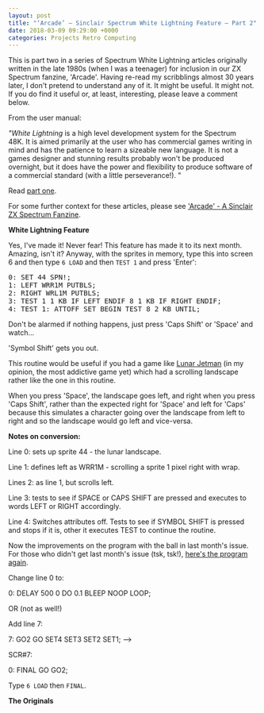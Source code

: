 ```yaml
---
layout: post
title: "‘Arcade’ – Sinclair Spectrum White Lightning Feature – Part 2"
date: 2018-03-09 09:29:00 +0000
categories: Projects Retro Computing
---
```


<!-- wp:paragraph -->
<p>This is part two in a series of Spectrum White Lightning articles originally written in the late 1980s (when I was a teenager) for inclusion in our ZX Spectrum fanzine, 'Arcade'. Having re-read my scribblings almost 30 years later, I don't pretend to understand any of it. It might be useful. It might not. If you do find it useful or, at least, interesting, please leave a comment below.</p>
<!-- /wp:paragraph -->

<!-- wp:paragraph -->
<p>From the user manual:</p>
<!-- /wp:paragraph -->

<!-- wp:paragraph -->
<p><em>"White Lightning</em>&nbsp;is a high level development system for the Spectrum 48K.&nbsp;It is aimed primarily at the user who has commercial games writing in mind and has the patience to learn a sizeable new language. It is not a games designer and stunning results probably won't be produced overnight, but it does have the power and flexibility to produce software of a commercial standard (with a little perseverance!). "</p>
<!-- /wp:paragraph -->

<!-- wp:paragraph -->
<p>Read <a href="https://www.circleseven.co.uk/arcade-sinclair-spectrum-white-lightning-feature-part-1/">part one</a>.</p>
<!-- /wp:paragraph -->

<!-- wp:paragraph -->
<p>For some further context for these articles, please see <a href="https://www.circleseven.co.uk/arcade-a-sinclair-zx-spectrum-fanzine/">'Arcade' - A Sinclair ZX Spectrum Fanzine</a>.</p>
<!-- /wp:paragraph -->

<!-- wp:paragraph -->
<p><strong>White Lightning Feature</strong></p>
<!-- /wp:paragraph -->

<!-- wp:paragraph -->
<p>Yes, I've made it! Never fear! This feature has made it to its next month. Amazing, isn't it? Anyway, with the sprites in memory, type this into screen 6 and then type <code>6 LOAD</code> and then <code>TEST 1</code> and press 'Enter':</p>
<!-- /wp:paragraph -->

<!-- wp:preformatted -->
<pre class="wp-block-preformatted">0: SET 44 SPN!;<br>1: LEFT WRR1M PUTBLS;<br>2: RIGHT WRL1M PUTBLS;<br>3: TEST 1 1 KB IF LEFT ENDIF 8 1 KB IF RIGHT ENDIF;<br>4: TEST 1: ATTOFF SET BEGIN TEST 8 2 KB UNTIL;</pre>
<!-- /wp:preformatted -->

<!-- wp:paragraph -->
<p>Don't be alarmed if nothing happens, just press 'Caps Shift' or 'Space' and watch...</p>
<!-- /wp:paragraph -->

<!-- wp:paragraph -->
<p>'Symbol Shift' gets you out.</p>
<!-- /wp:paragraph -->

<!-- wp:paragraph -->
<p>This routine would be useful if you had a game like <a href="http://www.worldofspectrum.org/infoseekid.cgi?id=0009372">Lunar Jetman</a> (in my opinion, the most addictive game yet) which had a scrolling landscape rather like the one in this routine.</p>
<!-- /wp:paragraph -->

<!-- wp:paragraph -->
<p>When you press 'Space', the landscape goes left, and right when you press 'Caps Shift', rather than the expected right for 'Space' and left for 'Caps' because this simulates a character going over the landscape from left to right and so the landscape would go left and vice-versa.</p>
<!-- /wp:paragraph -->

<!-- wp:paragraph -->
<p><strong>Notes on conversion:</strong></p>
<!-- /wp:paragraph -->

<!-- wp:paragraph -->
<p>Line 0: sets up sprite 44 - the lunar landscape.</p>
<!-- /wp:paragraph -->

<!-- wp:paragraph -->
<p>Line 1: defines left as WRR1M - scrolling a sprite 1 pixel right with wrap.</p>
<!-- /wp:paragraph -->

<!-- wp:paragraph -->
<p>Lines 2: as line 1, but scrolls left.</p>
<!-- /wp:paragraph -->

<!-- wp:paragraph -->
<p>Line 3: tests to see if SPACE or CAPS SHIFT are pressed and executes to words LEFT or RIGHT accordingly.</p>
<!-- /wp:paragraph -->

<!-- wp:paragraph -->
<p>Line 4: Switches attributes off. Tests to see if SYMBOL SHIFT is pressed and stops if it is, other it executes TEST to continue the routine.</p>
<!-- /wp:paragraph -->

<!-- wp:paragraph -->
<p>Now the improvements on the program with the ball in last month's issue. For those who didn't get last month's issue (tsk, tsk!), <a href="http://www.circleseven.co.uk/2018/03/09/arcade-spectrum-white-lightning-feature-part-1/">here's the program again</a>.</p>
<!-- /wp:paragraph -->

<!-- wp:paragraph -->
<p>Change line 0 to:</p>
<!-- /wp:paragraph -->

<!-- wp:paragraph -->
<p>0: DELAY 500 0 DO 0.1 BLEEP NOOP LOOP;</p>
<!-- /wp:paragraph -->

<!-- wp:paragraph -->
<p>OR (not as well!)</p>
<!-- /wp:paragraph -->

<!-- wp:paragraph -->
<p>Add line 7:</p>
<!-- /wp:paragraph -->

<!-- wp:paragraph -->
<p>7: GO2 GO SET4 SET3 SET2 SET1; --&gt;</p>
<!-- /wp:paragraph -->

<!-- wp:paragraph -->
<p>SCR#7:</p>
<!-- /wp:paragraph -->

<!-- wp:paragraph -->
<p>0: FINAL GO GO2;</p>
<!-- /wp:paragraph -->

<!-- wp:paragraph -->
<p>Type <code>6 LOAD</code> then <code>FINAL</code>.</p>
<!-- /wp:paragraph -->

<!-- wp:paragraph -->
<p><strong>The Originals</strong></p>
<!-- /wp:paragraph -->

<!-- wp:gallery {"linkTo":"media","sizeSlug":"medium","align":"left"} -->
<figure class="wp-block-gallery alignleft has-nested-images columns-default is-cropped"><!-- wp:image {"id":59,"sizeSlug":"full","linkDestination":"media","style":{"border":{"radius":"6px"}}} -->
<figure class="wp-block-image size-full has-custom-border"><a href="https://www.circleseven.co.uk/wp-content/uploads/2022/12/IMG_2232-e1520612840652-scaled.jpg"><img src="https://www.circleseven.co.uk/wp-content/uploads/2022/12/IMG_2232-e1520612840652-scaled.jpg" alt="" class="wp-image-59" style="border-radius:6px"/></a></figure>
<!-- /wp:image -->

<!-- wp:image {"id":60,"sizeSlug":"medium","linkDestination":"media","style":{"border":{"radius":"6px"}}} -->
<figure class="wp-block-image size-medium has-custom-border"><a href="https://www.circleseven.co.uk/wp-content/uploads/2022/12/IMG_2233-e1520612866457-scaled.jpg"><img src="https://www.circleseven.co.uk/wp-content/uploads/2022/12/IMG_2233-e1520612866457-225x300.jpg" alt="" class="wp-image-60" style="border-radius:6px"/></a></figure>
<!-- /wp:image --></figure>
<!-- /wp:gallery -->